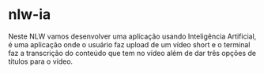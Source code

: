 # nlw-ia
Neste NLW vamos desenvolver uma aplicação usando Inteligência Artificial, é uma aplicação onde o usuário faz upload de um vídeo short e o terminal faz a transcrição do conteúdo que tem no vídeo além de dar três opções de títulos para o vídeo. 
